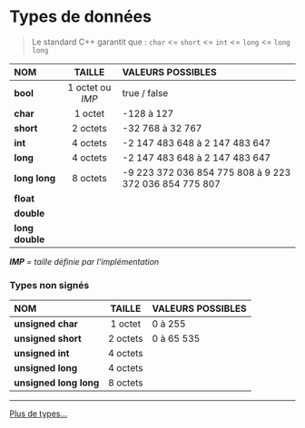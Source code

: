 # Types de données

> Le standard C++ garantit que : `char` <= `short` <= `int` <= `long` <= `long long`<br>

|NOM|TAILLE|VALEURS POSSIBLES|
|:--|:--:|:--|
|**bool**|1 octet ou _IMP_|true / false|
|**char**|1 octet|-128 à 127|
|**short**|2 octets|-32 768 à 32 767|
|**int**|4 octets|-2 147 483 648 à 2 147 483 647|
|**long**|4 octets|-2 147 483 648 à 2 147 483 647|
|**long long**|8 octets|-9 223 372 036 854 775 808 à 9 223 372 036 854 775 807|
|**float**|||
|**double**|||
|**long double**|||

_**IMP** = taille définie par l'implémentation_

### Types non signés

|NOM|TAILLE|VALEURS POSSIBLES|
|:--|:--:|:--|
|**unsigned char**|1 octet|0 à 255|
|**unsigned short**|2 octets|0 à 65 535|
|**unsigned int**|4 octets||
|**unsigned long**|4 octets||
|**unsigned long long**|8 octets||

---
[Plus de types...](https://en.cppreference.com/w/cpp/language/types)
